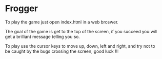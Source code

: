 Frogger
=======


To play the game just open index.html in a web broswer.

The goal of the game is get to the top of the screen, if you succeed you will get a brilliant message telling you so.

To play use the cursor keys to move up, down, left and right, and try not to be caught by the bugs crossing the screen, good luck !!!
